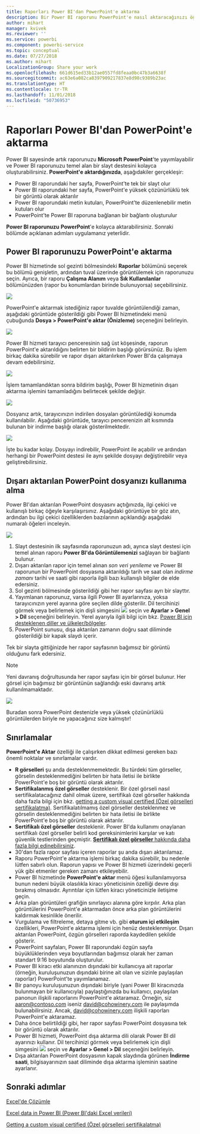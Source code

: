 ```yaml
---
title: Raporları Power BI'dan PowerPoint'e aktarma
description: Bir Power BI raporunu PowerPoint'e nasıl aktaracağınızı öğrenin.
author: mihart
manager: kvivek
ms.reviewer: ''
ms.service: powerbi
ms.component: powerbi-service
ms.topic: conceptual
ms.date: 07/27/2018
ms.author: mihart
LocalizationGroup: Share your work
ms.openlocfilehash: 661d615ed33b12ae0557fd8feaa0bc47b3a6638f
ms.sourcegitcommit: ac63e6a082ca8397909217837e8d98c9389b23ac
ms.translationtype: HT
ms.contentlocale: tr-TR
ms.lasthandoff: 11/01/2018
ms.locfileid: "50736953"
---
```

# <a name="export-reports-from-power-bi-to-powerpoint"></a>Raporları Power BI'dan PowerPoint'e aktarma
Power BI sayesinde artık raporunuzu **Microsoft PowerPoint**'te yayımlayabilir ve Power BI raporunuzu temel alan bir slayt destesini kolayca oluşturabilirsiniz. **PowerPoint'e aktardığınızda**, aşağıdakiler gerçekleşir:

* Power BI raporundaki her sayfa, PowerPoint'te tek bir slayt olur
* Power BI raporundaki her sayfa, PowerPoint'e yüksek çözünürlüklü tek bir görüntü olarak aktarılır
* Power BI raporundaki metin kutuları, PowerPoint'te düzenlenebilir metin kutuları olur
* PowerPoint'te Power BI raporuna bağlanan bir bağlantı oluşturulur

**Power BI raporunuzu** **PowerPoint**'e kolayca aktarabilirsiniz. Sonraki bölümde açıklanan adımları uygulamanız yeterlidir.

## <a name="how-to-export-your-power-bi-report-to-powerpoint"></a>Power BI raporunuzu PowerPoint'e aktarma
Power BI hizmetinde sol gezinti bölmesindeki **Raporlar** bölümünü seçerek bu bölümü genişletin, ardından tuval üzerinde görüntülemek için raporunuzu seçin. Ayrıca, bir raporu **Çalışma Alanım** veya **Sık Kullanılanlar** bölümünüzden (rapor bu konumlardan birinde bulunuyorsa) seçebilirsiniz.

![](media/end-user-powerpoint/powerbi_to_powerpoint_0.png)

PowerPoint'e aktarmak istediğiniz rapor tuvalde görüntülendiği zaman, aşağıdaki görüntüde gösterildiği gibi Power BI hizmetindeki menü çubuğunda **Dosya > PowerPoint'e aktar (Önizleme)** seçeneğini belirleyin.

![](media/end-user-powerpoint/powerbi_to_powerpoint_1.png)

Power BI hizmeti tarayıcı penceresinin sağ üst köşesinde, raporun PowerPoint'e aktarıldığını belirten bir bildirim başlığı görürsünüz. Bu işlem birkaç dakika sürebilir ve rapor dışarı aktarılırken Power BI'da çalışmaya devam edebilirsiniz.

![](media/end-user-powerpoint/powerbi_to_powerpoint_2.png)

İşlem tamamlandıktan sonra bildirim başlığı, Power BI hizmetinin dışarı aktarma işlemini tamamladığını belirtecek şekilde değişir.

![](media/end-user-powerpoint/powerbi_to_powerpoint_3.png)

Dosyanız artık, tarayıcınızın indirilen dosyaları görüntülediği konumda kullanılabilir. Aşağıdaki görüntüde, tarayıcı pencerenizin alt kısmında bulunan bir indirme başlığı olarak gösterilmektedir.

![](media/end-user-powerpoint/powerbi_to_powerpoint_4.png)

İşte bu kadar kolay. Dosyayı indirebilir, PowerPoint ile açabilir ve ardından herhangi bir PowerPoint destesi ile aynı şekilde dosyayı değiştirebilir veya geliştirebilirsiniz.

## <a name="checking-out-your-exported-powerpoint-file"></a>Dışarı aktarılan PowerPoint dosyanızı kullanıma alma
Power BI'dan aktarılan PowerPoint dosyasını açtığınızda, ilgi çekici ve kullanışlı birkaç öğeyle karşılaşırsınız. Aşağıdaki görüntüye bir göz atın, ardından bu ilgi çekici özelliklerden bazılarının açıklandığı aşağıdaki numaralı öğeleri inceleyin.

![](media/end-user-powerpoint/powerbi_to_powerpoint_5.png)

1. Slayt destesinin ilk sayfasında raporunuzun adı, ayrıca slayt destesi için temel alınan raporu **Power BI'da Görüntülemenizi** sağlayan bir bağlantı bulunur.
2. Dışarı aktarılan rapor için temel alınan *son veri yenileme* ve Power BI raporunun bir PowerPoint dosyasına aktarıldığı tarih ve saat olan *indirme zamanı* tarihi ve saati gibi raporla ilgili bazı kullanışlı bilgiler de elde edersiniz.
3. Sol gezinti bölmesinde gösterildiği gibi her rapor sayfası ayrı bir slayttır.
4. Yayımlanan raporunuz, varsa ilgili Power BI ayarlarınıza, yoksa tarayıcınızın yerel ayarına göre seçilen dilde gösterilir. Dil tercihinizi görmek veya belirlemek için dişli simgesini ![](./media/end-user-powerpoint/power-bi-settings-icon.png) seçin ve **Ayarlar > Genel > Dil** seçeneğini belirleyin. Yerel ayarıyla ilgili bilgi için bkz. [Power BI için desteklenen diller ve ülkeler/bölgeler](../supported-languages-countries-regions.md).
5. PowerPoint sunusu, dışa aktarılan zamanın doğru saat diliminde gösterildiği bir kapak slaydı içerir.

Tek bir slayta gittiğinizde her rapor sayfasının bağımsız bir görüntü olduğunu fark edersiniz.

>[!NOTE]
> Yeni davranış doğrultusunda her rapor sayfası için bir görsel bulunur. Her görsel için bağımsız bir görüntünün sağlandığı eski davranış artık kullanılmamaktadır. 
 

![](media/end-user-powerpoint/powerbi_to_powerpoint_6.png)

Buradan sonra PowerPoint destenizle veya yüksek çözünürlüklü görüntülerden biriyle ne yapacağınız size kalmıştır!

## <a name="limitations"></a>Sınırlamalar
**PowerPoint'e Aktar** özelliği ile çalışırken dikkat edilmesi gereken bazı önemli noktalar ve sınırlamalar vardır.

* **R görselleri** şu anda desteklenmemektedir. Bu türdeki tüm görseller, görselin desteklenmediğini belirten bir hata iletisi ile birlikte PowerPoint'e boş bir görüntü olarak aktarılır.
* **Sertifikalanmış** **özel görseller** desteklenir. Bir özel görseli nasıl sertifikalatacağınız dahil olmak üzere, sertifikalı özel görseller hakkında daha fazla bilgi için bkz. [getting a custom visual certified (Özel görselleri sertifikalatma)](../power-bi-custom-visuals-certified.md). Sertifikalatılmamış özel görseller desteklenmez ve görselin desteklenmediğini belirten bir hata iletisi ile birlikte PowerPoint'e boş bir görüntü olarak aktarılır.
* **Sertifikalı özel görseller** desteklenir. Power BI'da kullanımı onaylanan sertifikalı özel görseller belirli kod gereksinimlerini karşılar ve katı güvenlik testlerinden geçmiştir. [**Sertifikalı özel görseller** hakkında daha fazla bilgi edinebilirsiniz](../power-bi-custom-visuals-certified.md).
* 30'dan fazla rapor sayfası içeren raporlar şu anda dışarı aktarılamaz.
* Raporu PowerPoint'e aktarma işlemi birkaç dakika sürebilir, bu nedenle lütfen sabırlı olun. Raporun yapısı ve Power BI hizmeti üzerindeki geçerli yük gibi etmenler gereken zamanı etkileyebilir.
* Power BI hizmetinde **PowerPoint'e aktar** menü öğesi kullanılamıyorsa bunun nedeni büyük olasılıkla kiracı yöneticisinin özelliği devre dışı bırakmış olmasıdır. Ayrıntılar için lütfen kiracı yöneticinizle iletişime geçin.
* Arka plan görüntüleri grafiğin sınırlayıcı alanına göre kırpılır. Arka plan görüntülerini PowerPoint'e aktarmadan önce arka plan görüntülerini kaldırmak kesinlikle önerilir.
* Vurgulama ve filtreleme, detaya gitme vb. gibi **oturum içi etkileşim** özellikleri, PowerPoint'e aktarma işlemi için henüz desteklenmiyor. Dışarı aktarılan PowerPoint, özgün görselleri raporda kaydedilen şekilde gösterir.
* PowerPoint sayfaları, Power BI raporundaki özgün sayfa büyüklüklerinden veya boyutlarından bağımsız olarak her zaman standart 9:16 boyutunda oluşturulur.
* Power BI kiracı etki alanınızın dışındaki bir kullanıcıya ait raporlar (örneğin, kuruluşunuzun dışındaki birine ait olan ve sizinle paylaşılan raporlar) PowerPoint'te yayımlanamaz.
* Bir panoyu kuruluşunuzun dışındaki biriyle (yani Power BI kiracınızda bulunmayan bir kullanıcıyla) paylaştığınızda bu kullanıcı, paylaşılan panonun ilişkili raporlarını PowerPoint'e aktaramaz. Örneğin, siz aaron@contoso.com iseniz david@cohowinery.com ile paylaşımda bulunabilirsiniz. Ancak, david@cohowinery.com ilişkili raporları PowerPoint'e aktaramaz.
* Daha önce belirtildiği gibi, her rapor sayfası PowerPoint dosyasına tek bir görüntü olarak aktarılır.
* Power BI hizmeti, PowerPoint dışa aktarma dili olarak Power BI dil ayarınızı kullanır. Dil tercihinizi görmek veya belirlemek için dişli simgesini ![](./media/end-user-powerpoint/power-bi-settings-icon.png) seçin ve **Ayarlar > Genel > Dil** seçeneğini belirleyin.
* Dışa aktarılan PowerPoint dosyasının kapak slaydında görünen **İndirme saati**, bilgisayarınızın saat diliminde dışa aktarma işleminin saatine ayarlanır.

## <a name="next-steps"></a>Sonraki adımlar
[Excel'de Çözümle](../service-analyze-in-excel.md)

[Excel data in Power BI (Power BI'daki Excel verileri)](../service-excel-workbook-files.md)

[Getting a custom visual certified (Özel görselleri sertifikalatma)](../power-bi-custom-visuals-certified.md)


